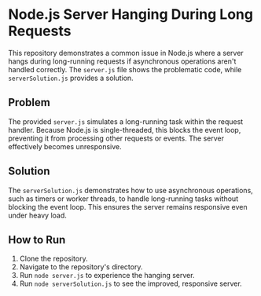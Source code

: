 # Node.js Server Hanging During Long Requests

This repository demonstrates a common issue in Node.js where a server hangs during long-running requests if asynchronous operations aren't handled correctly.  The `server.js` file shows the problematic code, while `serverSolution.js` provides a solution.

## Problem

The provided `server.js` simulates a long-running task within the request handler.  Because Node.js is single-threaded, this blocks the event loop, preventing it from processing other requests or events.  The server effectively becomes unresponsive.

## Solution

The `serverSolution.js` demonstrates how to use asynchronous operations, such as timers or worker threads, to handle long-running tasks without blocking the event loop. This ensures the server remains responsive even under heavy load.

## How to Run

1. Clone the repository.
2. Navigate to the repository's directory.
3. Run `node server.js` to experience the hanging server.
4. Run `node serverSolution.js` to see the improved, responsive server.
